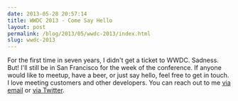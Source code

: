 ```yaml
---
date: 2013-05-28 20:57:14
title: WWDC 2013 - Come Say Hello
layout: post
permalink: /blog/2013/05/wwdc-2013/index.html
slug: wwdc-2013
---
```

For the first time in seven years, I didn't get a ticket to WWDC. Sadness. But! I'll still be in San Francisco for the week of the conference. If anyone would like to meetup, have a beer, or just say hello, feel free to get in touch. I love meeting customers and other developers. You can reach out to me [via email](mailto:tylerhall@gmail.com) or [via Twitter](http://twitter.com/tylerhall).